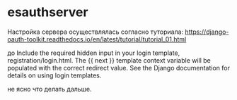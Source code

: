 # esauthserver

Настройка сервера осуществлялась согласно туториала:
https://django-oauth-toolkit.readthedocs.io/en/latest/tutorial/tutorial_01.html

до Include the required hidden input in your login template, registration/login.html. The {{ next }} template context variable will be populated with the correct redirect value. See the Django documentation for details on using login templates.

<input type="hidden" name="next" value="{{ next }}" />

не ясно что делать дальше.

